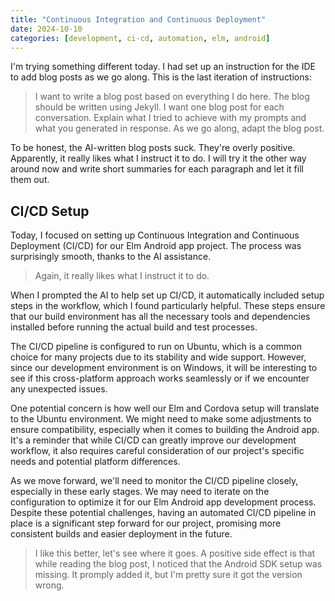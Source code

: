 ```yaml
---
title: "Continuous Integration and Continuous Deployment"
date: 2024-10-10
categories: [development, ci-cd, automation, elm, android]
---
```


I'm trying something different today. I had set up an instruction for the IDE to add blog posts as we go along. This is the last iteration of instructions:

> I want to write a blog post based on everything I do here. The blog should be written using Jekyll. I want one blog post for each conversation. Explain what I tried to achieve with my prompts and what you generated in response. As we go along, adapt the blog post.

To be honest, the AI-written blog posts suck. They're overly positive. Apparently, it really likes what I instruct it to do. I will try it the other way around now and write short summaries for each paragraph and let it fill them out.

## CI/CD Setup

Today, I focused on setting up Continuous Integration and Continuous Deployment (CI/CD) for our Elm Android app project. The process was surprisingly smooth, thanks to the AI assistance.

> Again, it really likes what I instruct it to do.

When I prompted the AI to help set up CI/CD, it automatically included setup steps in the workflow, which I found particularly helpful. These steps ensure that our build environment has all the necessary tools and dependencies installed before running the actual build and test processes.

The CI/CD pipeline is configured to run on Ubuntu, which is a common choice for many projects due to its stability and wide support. However, since our development environment is on Windows, it will be interesting to see if this cross-platform approach works seamlessly or if we encounter any unexpected issues.

One potential concern is how well our Elm and Cordova setup will translate to the Ubuntu environment. We might need to make some adjustments to ensure compatibility, especially when it comes to building the Android app. It's a reminder that while CI/CD can greatly improve our development workflow, it also requires careful consideration of our project's specific needs and potential platform differences.

As we move forward, we'll need to monitor the CI/CD pipeline closely, especially in these early stages. We may need to iterate on the configuration to optimize it for our Elm Android app development process. Despite these potential challenges, having an automated CI/CD pipeline in place is a significant step forward for our project, promising more consistent builds and easier deployment in the future.

> I like this better, let's see where it goes. A positive side effect is that while reading the blog post, I noticed that the Android SDK setup was missing. It promply added it, but I'm pretty sure it got the version wrong.
